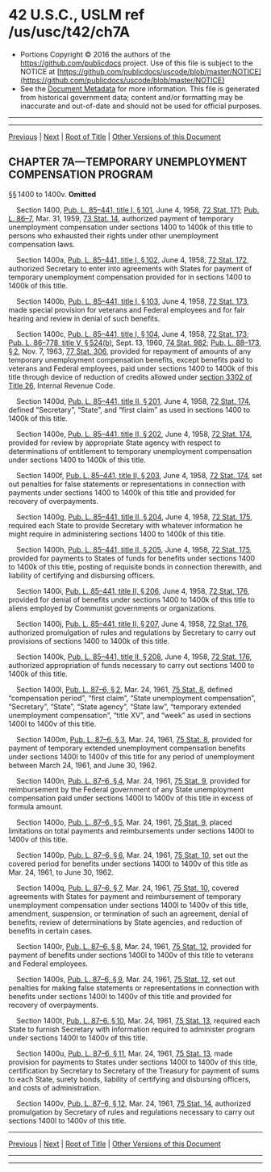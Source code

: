 ---
---

# 42 U.S.C., USLM ref /us/usc/t42/ch7A

* Portions Copyright © 2016 the authors of the https://github.com/publicdocs project.
  Use of this file is subject to the NOTICE at [https://github.com/publicdocs/uscode/blob/master/NOTICE](https://github.com/publicdocs/uscode/blob/master/NOTICE)
* See the [Document Metadata](././../../../..//README.md) for more information.
  This file is generated from historical government data; content and/or formatting may be inaccurate and out-of-date and should not be used for official purposes.

----------
----------

[Previous](./../../../..//us/usc/t42/ch7/schXXI/m__us_usc_t42_s1397mm.md) | [Next](./../../../..//us/usc/t42/ch8/m__us_usc_t42_ch8.md) | [Root of Title](./../../../../) | [Other Versions of this Document](https://publicdocs.github.io/go/links?ns=uslm&ref=%2Fus%2Fusc%2Ft42%2Fch7A)

## CHAPTER 7A—TEMPORARY UNEMPLOYMENT COMPENSATION PROGRAM

§§ 1400 to 1400v. __Omitted__ 

    Section 1400, [Pub. L. 85–441, title I, § 101][/us/pl/85/441/s101], June 4, 1958, [72 Stat. 171][/us/stat/72/171]; [Pub. L. 86–7][/us/pl/86/7], Mar. 31, 1959, [73 Stat. 14][/us/stat/73/14], authorized payment of temporary unemployment compensation under sections 1400 to 1400k of this title to persons who exhausted their rights under other unemployment compensation laws.

    Section 1400a, [Pub. L. 85–441, title I, § 102][/us/pl/85/441/s102], June 4, 1958, [72 Stat. 172][/us/stat/72/172], authorized Secretary to enter into agreements with States for payment of temporary unemployment compensation provided for in sections 1400 to 1400k of this title.

    Section 1400b, [Pub. L. 85–441, title I, § 103][/us/pl/85/441/s103], June 4, 1958, [72 Stat. 173][/us/stat/72/173], made special provision for veterans and Federal employees and for fair hearing and review in denial of such benefits.

    Section 1400c, [Pub. L. 85–441, title I, § 104][/us/pl/85/441/s104], June 4, 1958, [72 Stat. 173][/us/stat/72/173]; [Pub. L. 86–778, title V, § 524(b)][/us/pl/86/778/s524/b], Sept. 13, 1960, [74 Stat. 982][/us/stat/74/982]; [Pub. L. 88–173, § 2][/us/pl/88/173/s2], Nov. 7, 1963, [77 Stat. 306][/us/stat/77/306], provided for repayment of amounts of any temporary unemployment compensation benefits, except benefits paid to veterans and Federal employees, paid under sections 1400 to 1400k of this title through device of reduction of credits allowed under [section 3302 of Title 26][/us/usc/t26/s3302], Internal Revenue Code.

    Section 1400d, [Pub. L. 85–441, title II, § 201][/us/pl/85/441/s201], June 4, 1958, [72 Stat. 174][/us/stat/72/174], defined “Secretary”, “State”, and “first claim” as used in sections 1400 to 1400k of this title.

    Section 1400e, [Pub. L. 85–441, title II, § 202][/us/pl/85/441/s202], June 4, 1958, [72 Stat. 174][/us/stat/72/174], provided for review by appropriate State agency with respect to determinations of entitlement to temporary unemployment compensation under sections 1400 to 1400k of this title.

    Section 1400f, [Pub. L. 85–441, title II, § 203][/us/pl/85/441/s203], June 4, 1958, [72 Stat. 174][/us/stat/72/174], set out penalties for false statements or representations in connection with payments under sections 1400 to 1400k of this title and provided for recovery of overpayments.

    Section 1400g, [Pub. L. 85–441, title II, § 204][/us/pl/85/441/s204], June 4, 1958, [72 Stat. 175][/us/stat/72/175], required each State to provide Secretary with whatever information he might require in administering sections 1400 to 1400k of this title.

    Section 1400h, [Pub. L. 85–441, title II, § 205][/us/pl/85/441/s205], June 4, 1958, [72 Stat. 175][/us/stat/72/175], provided for payments to States of funds for benefits under sections 1400 to 1400k of this title, posting of requisite bonds in connection therewith, and liability of certifying and disbursing officers.

    Section 1400i, [Pub. L. 85–441, title II, § 206][/us/pl/85/441/s206], June 4, 1958, [72 Stat. 176][/us/stat/72/176], provided for denial of benefits under sections 1400 to 1400k of this title to aliens employed by Communist governments or organizations.

    Section 1400j, [Pub. L. 85–441, title II, § 207][/us/pl/85/441/s207], June 4, 1958, [72 Stat. 176][/us/stat/72/176], authorized promulgation of rules and regulations by Secretary to carry out provisions of sections 1400 to 1400k of this title.

    Section 1400k, [Pub. L. 85–441, title II, § 208][/us/pl/85/441/s208], June 4, 1958, [72 Stat. 176][/us/stat/72/176], authorized appropriation of funds necessary to carry out sections 1400 to 1400k of this title.

    Section 1400l, [Pub. L. 87–6, § 2][/us/pl/87/6/s2], Mar. 24, 1961, [75 Stat. 8][/us/stat/75/8], defined “compensation period”, “first claim”, “State unemployment compensation”, “Secretary”, “State”, “State agency”, “State law”, “temporary extended unemployment compensation”, “title XV”, and “week” as used in sections 1400l to 1400v of this title.

    Section 1400m, [Pub. L. 87–6, § 3][/us/pl/87/6/s3], Mar. 24, 1961, [75 Stat. 8][/us/stat/75/8], provided for payment of temporary extended unemployment compensation benefits under sections 1400l to 1400v of this title for any period of unemployment between March 24, 1961, and June 30, 1962.

    Section 1400n, [Pub. L. 87–6, § 4][/us/pl/87/6/s4], Mar. 24, 1961, [75 Stat. 9][/us/stat/75/9], provided for reimbursement by the Federal government of any State unemployment compensation paid under sections 1400l to 1400v of this title in excess of formula amount.

    Section 1400o, [Pub. L. 87–6, § 5][/us/pl/87/6/s5], Mar. 24, 1961, [75 Stat. 9][/us/stat/75/9], placed limitations on total payments and reimbursements under sections 1400l to 1400v of this title.

    Section 1400p, [Pub. L. 87–6, § 6][/us/pl/87/6/s6], Mar. 24, 1961, [75 Stat. 10][/us/stat/75/10], set out the covered period for benefits under sections 1400l to 1400v of this title as Mar. 24, 1961, to June 30, 1962.

    Section 1400q, [Pub. L. 87–6, § 7][/us/pl/87/6/s7], Mar. 24, 1961, [75 Stat. 10][/us/stat/75/10], covered agreements with States for payment and reimbursement of temporary unemployment compensation under sections 1400l to 1400v of this title, amendment, suspension, or termination of such an agreement, denial of benefits, review of determinations by State agencies, and reduction of benefits in certain cases.

    Section 1400r, [Pub. L. 87–6, § 8][/us/pl/87/6/s8], Mar. 24, 1961, [75 Stat. 12][/us/stat/75/12], provided for payment of benefits under sections 1400l to 1400v of this title to veterans and Federal employees.

    Section 1400s, [Pub. L. 87–6, § 9][/us/pl/87/6/s9], Mar. 24, 1961, [75 Stat. 12][/us/stat/75/12], set out penalties for making false statements or representations in connection with benefits under sections 1400l to 1400v of this title and provided for recovery of overpayments.

    Section 1400t, [Pub. L. 87–6, § 10][/us/pl/87/6/s10], Mar. 24, 1961, [75 Stat. 13][/us/stat/75/13], required each State to furnish Secretary with information required to administer program under sections 1400l to 1400v of this title.

    Section 1400u, [Pub. L. 87–6, § 11][/us/pl/87/6/s11], Mar. 24, 1961, [75 Stat. 13][/us/stat/75/13], made provision for payments to States under sections 1400l to 1400v of this title, certification by Secretary to Secretary of the Treasury for payment of sums to each State, surety bonds, liability of certifying and disbursing officers, and costs of administration.

    Section 1400v, [Pub. L. 87–6, § 12][/us/pl/87/6/s12], Mar. 24, 1961, [75 Stat. 14][/us/stat/75/14], authorized promulgation by Secretary of rules and regulations necessary to carry out sections 1400l to 1400v of this title.

----------

[Previous](./../../../..//us/usc/t42/ch7/schXXI/m__us_usc_t42_s1397mm.md) | [Next](./../../../..//us/usc/t42/ch8/m__us_usc_t42_ch8.md) | [Root of Title](./../../../../) | [Other Versions of this Document](https://publicdocs.github.io/go/links?ns=uslm&ref=%2Fus%2Fusc%2Ft42%2Fch7A)

----------
----------

[/us/pl/85/441/s101]: https://publicdocs.github.io/go/links?ns=uslm&ref=%2Fus%2Fpl%2F85%2F441%2Fs101
[/us/stat/72/171]: https://publicdocs.github.io/go/links?ns=uslm&ref=%2Fus%2Fstat%2F72%2F171
[/us/pl/86/7]: https://publicdocs.github.io/go/links?ns=uslm&ref=%2Fus%2Fpl%2F86%2F7
[/us/stat/73/14]: https://publicdocs.github.io/go/links?ns=uslm&ref=%2Fus%2Fstat%2F73%2F14
[/us/pl/85/441/s102]: https://publicdocs.github.io/go/links?ns=uslm&ref=%2Fus%2Fpl%2F85%2F441%2Fs102
[/us/stat/72/172]: https://publicdocs.github.io/go/links?ns=uslm&ref=%2Fus%2Fstat%2F72%2F172
[/us/pl/85/441/s103]: https://publicdocs.github.io/go/links?ns=uslm&ref=%2Fus%2Fpl%2F85%2F441%2Fs103
[/us/stat/72/173]: https://publicdocs.github.io/go/links?ns=uslm&ref=%2Fus%2Fstat%2F72%2F173
[/us/pl/85/441/s104]: https://publicdocs.github.io/go/links?ns=uslm&ref=%2Fus%2Fpl%2F85%2F441%2Fs104
[/us/stat/72/173]: https://publicdocs.github.io/go/links?ns=uslm&ref=%2Fus%2Fstat%2F72%2F173
[/us/pl/86/778/s524/b]: https://publicdocs.github.io/go/links?ns=uslm&ref=%2Fus%2Fpl%2F86%2F778%2Fs524%2Fb
[/us/stat/74/982]: https://publicdocs.github.io/go/links?ns=uslm&ref=%2Fus%2Fstat%2F74%2F982
[/us/pl/88/173/s2]: https://publicdocs.github.io/go/links?ns=uslm&ref=%2Fus%2Fpl%2F88%2F173%2Fs2
[/us/stat/77/306]: https://publicdocs.github.io/go/links?ns=uslm&ref=%2Fus%2Fstat%2F77%2F306
[/us/usc/t26/s3302]: https://publicdocs.github.io/go/links?ns=uslm&ref=%2Fus%2Fusc%2Ft26%2Fs3302
[/us/pl/85/441/s201]: https://publicdocs.github.io/go/links?ns=uslm&ref=%2Fus%2Fpl%2F85%2F441%2Fs201
[/us/stat/72/174]: https://publicdocs.github.io/go/links?ns=uslm&ref=%2Fus%2Fstat%2F72%2F174
[/us/pl/85/441/s202]: https://publicdocs.github.io/go/links?ns=uslm&ref=%2Fus%2Fpl%2F85%2F441%2Fs202
[/us/stat/72/174]: https://publicdocs.github.io/go/links?ns=uslm&ref=%2Fus%2Fstat%2F72%2F174
[/us/pl/85/441/s203]: https://publicdocs.github.io/go/links?ns=uslm&ref=%2Fus%2Fpl%2F85%2F441%2Fs203
[/us/stat/72/174]: https://publicdocs.github.io/go/links?ns=uslm&ref=%2Fus%2Fstat%2F72%2F174
[/us/pl/85/441/s204]: https://publicdocs.github.io/go/links?ns=uslm&ref=%2Fus%2Fpl%2F85%2F441%2Fs204
[/us/stat/72/175]: https://publicdocs.github.io/go/links?ns=uslm&ref=%2Fus%2Fstat%2F72%2F175
[/us/pl/85/441/s205]: https://publicdocs.github.io/go/links?ns=uslm&ref=%2Fus%2Fpl%2F85%2F441%2Fs205
[/us/stat/72/175]: https://publicdocs.github.io/go/links?ns=uslm&ref=%2Fus%2Fstat%2F72%2F175
[/us/pl/85/441/s206]: https://publicdocs.github.io/go/links?ns=uslm&ref=%2Fus%2Fpl%2F85%2F441%2Fs206
[/us/stat/72/176]: https://publicdocs.github.io/go/links?ns=uslm&ref=%2Fus%2Fstat%2F72%2F176
[/us/pl/85/441/s207]: https://publicdocs.github.io/go/links?ns=uslm&ref=%2Fus%2Fpl%2F85%2F441%2Fs207
[/us/stat/72/176]: https://publicdocs.github.io/go/links?ns=uslm&ref=%2Fus%2Fstat%2F72%2F176
[/us/pl/85/441/s208]: https://publicdocs.github.io/go/links?ns=uslm&ref=%2Fus%2Fpl%2F85%2F441%2Fs208
[/us/stat/72/176]: https://publicdocs.github.io/go/links?ns=uslm&ref=%2Fus%2Fstat%2F72%2F176
[/us/pl/87/6/s2]: https://publicdocs.github.io/go/links?ns=uslm&ref=%2Fus%2Fpl%2F87%2F6%2Fs2
[/us/stat/75/8]: https://publicdocs.github.io/go/links?ns=uslm&ref=%2Fus%2Fstat%2F75%2F8
[/us/pl/87/6/s3]: https://publicdocs.github.io/go/links?ns=uslm&ref=%2Fus%2Fpl%2F87%2F6%2Fs3
[/us/stat/75/8]: https://publicdocs.github.io/go/links?ns=uslm&ref=%2Fus%2Fstat%2F75%2F8
[/us/pl/87/6/s4]: https://publicdocs.github.io/go/links?ns=uslm&ref=%2Fus%2Fpl%2F87%2F6%2Fs4
[/us/stat/75/9]: https://publicdocs.github.io/go/links?ns=uslm&ref=%2Fus%2Fstat%2F75%2F9
[/us/pl/87/6/s5]: https://publicdocs.github.io/go/links?ns=uslm&ref=%2Fus%2Fpl%2F87%2F6%2Fs5
[/us/stat/75/9]: https://publicdocs.github.io/go/links?ns=uslm&ref=%2Fus%2Fstat%2F75%2F9
[/us/pl/87/6/s6]: https://publicdocs.github.io/go/links?ns=uslm&ref=%2Fus%2Fpl%2F87%2F6%2Fs6
[/us/stat/75/10]: https://publicdocs.github.io/go/links?ns=uslm&ref=%2Fus%2Fstat%2F75%2F10
[/us/pl/87/6/s7]: https://publicdocs.github.io/go/links?ns=uslm&ref=%2Fus%2Fpl%2F87%2F6%2Fs7
[/us/stat/75/10]: https://publicdocs.github.io/go/links?ns=uslm&ref=%2Fus%2Fstat%2F75%2F10
[/us/pl/87/6/s8]: https://publicdocs.github.io/go/links?ns=uslm&ref=%2Fus%2Fpl%2F87%2F6%2Fs8
[/us/stat/75/12]: https://publicdocs.github.io/go/links?ns=uslm&ref=%2Fus%2Fstat%2F75%2F12
[/us/pl/87/6/s9]: https://publicdocs.github.io/go/links?ns=uslm&ref=%2Fus%2Fpl%2F87%2F6%2Fs9
[/us/stat/75/12]: https://publicdocs.github.io/go/links?ns=uslm&ref=%2Fus%2Fstat%2F75%2F12
[/us/pl/87/6/s10]: https://publicdocs.github.io/go/links?ns=uslm&ref=%2Fus%2Fpl%2F87%2F6%2Fs10
[/us/stat/75/13]: https://publicdocs.github.io/go/links?ns=uslm&ref=%2Fus%2Fstat%2F75%2F13
[/us/pl/87/6/s11]: https://publicdocs.github.io/go/links?ns=uslm&ref=%2Fus%2Fpl%2F87%2F6%2Fs11
[/us/stat/75/13]: https://publicdocs.github.io/go/links?ns=uslm&ref=%2Fus%2Fstat%2F75%2F13
[/us/pl/87/6/s12]: https://publicdocs.github.io/go/links?ns=uslm&ref=%2Fus%2Fpl%2F87%2F6%2Fs12
[/us/stat/75/14]: https://publicdocs.github.io/go/links?ns=uslm&ref=%2Fus%2Fstat%2F75%2F14



